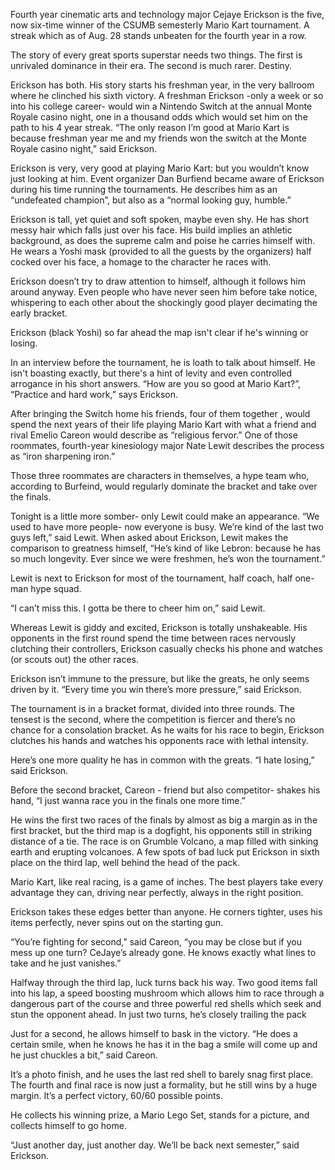 Fourth year cinematic arts and technology major Cejaye Erickson is the five, now six-time winner of the CSUMB semesterly Mario Kart tournament. A streak which as of Aug. 28 stands unbeaten for the fourth year in a row.

The story of every great sports superstar needs two things. The first is unrivaled dominance in their era. The second is much rarer. Destiny.

Erickson has both. His story starts his freshman year, in the very ballroom where he clinched his sixth victory. A freshman Erickson -only a week or so into his college career- would win a Nintendo Switch at the annual Monte Royale casino night, one in a thousand odds which would set him on the path to his 4 year streak. “The only reason I’m good at Mario Kart is because freshman year me and my friends won the switch at the Monte Royale casino night,” said Erickson.

Erickson is very, very good at playing Mario Kart: but you wouldn’t know just looking at him. Event organizer Dan Burfiend became aware of Erickson during his time running the tournaments. He describes him as an “undefeated champion”, but also as a “normal looking guy, humble.” 

Erickson is tall, yet quiet and soft spoken, maybe even shy. He has short messy hair which falls just over his face. His build implies an athletic background, as does the supreme calm and poise he carries himself with. He wears a Yoshi mask (provided to all the guests by the organizers) half cocked over his face, a homage to the character he races with. 

Erickson doesn’t try to draw attention to himself, although it follows him around anyway. Even people who have never seen him before take notice, whispering to each other about the shockingly good player decimating the early bracket. 

Erickson (black Yoshi) so far ahead the map isn't clear if he's winning or losing. 

In an interview before the tournament, he is loath to talk about himself. He isn't boasting exactly, but there's a hint of levity and even controlled arrogance in his short answers. “How are you so good at Mario Kart?”, “Practice and hard work,” says Erickson. 

After bringing the Switch home his friends, four of them together , would spend the next years of their life playing Mario Kart with what a friend and rival Emelio Careon would describe as “religious fervor.” One of those roommates, fourth-year kinesiology major Nate Lewit describes the process as “iron sharpening iron.” 

Those three roommates are characters in themselves, a hype team who, according to Burfeind, would regularly dominate the bracket and take over the finals. 

Tonight is a little more somber- only Lewit could make an appearance. “We used to have more people- now everyone is busy. We’re kind of the last two guys left,” said Lewit. When asked about Erickson, Lewit makes the comparison to greatness himself,  “He’s kind of like Lebron: because he has so much longevity. Ever since we were freshmen, he’s won the tournament.” 

Lewit is next to Erickson for most of the tournament, half coach, half one-man hype squad.

“I can’t miss this. I gotta be there to cheer him on,” said Lewit.

Whereas Lewit is giddy and excited, Erickson is totally unshakeable. His opponents in the first round spend the time between races nervously clutching their controllers, Erickson casually checks his phone and watches (or scouts out) the other races. 

Erickson isn’t immune to the pressure, but like the greats, he only seems driven by it. “Every time you win there’s more pressure,” said Erickson.

The tournament is in a bracket format, divided into three rounds. The tensest is the second, where the competition is fiercer and there’s no chance for a consolation bracket. As he waits for his race to begin, Erickson clutches his hands and watches his opponents race with lethal intensity.


Here’s one more quality he has in common with the greats. “I hate losing,” said Erickson. 

Before the second bracket, Careon - friend but also competitor- shakes his hand, “I just wanna race you in the finals one more time.” 

He wins the first two races of the finals by almost as big a margin as in the first bracket, but the third map is a dogfight, his opponents still in striking distance of a tie. The race is on Grumble Volcano, a map filled with sinking earth and erupting volcanoes. A few spots of bad luck put Erickson in sixth place on the third lap, well behind the head of the pack.

Mario Kart, like real racing, is a game of inches. The best players take every advantage they can, driving near perfectly, always in the right position.

Erickson takes these edges better than anyone. He corners tighter, uses his items perfectly, never spins out on the starting gun.

 “You’re fighting for second,” said Careon, “you may be close but if you mess up one turn? CeJaye’s already gone. He knows exactly what lines to take and he just vanishes.”

Halfway through the third lap, luck turns back his way. Two good items fall into his lap, a speed boosting mushroom which allows him to race through a dangerous part of the course and three powerful red shells which seek and stun the opponent ahead. In just two turns, he’s closely trailing the pack

Just for a second, he allows himself to bask in the victory. “He does a certain smile, when he knows he has it in the bag a smile will come up and he just chuckles a bit,” said Careon.

It’s a photo finish, and he uses the last red shell to barely snag first place. The fourth and final race is now just a formality, but he still wins by a huge margin. It’s a perfect victory, 60/60 possible points. 

He collects his winning prize, a Mario Lego Set, stands for a picture, and collects himself to go home. 

“Just another day, just another day. We’ll be back next semester,” said Erickson.
